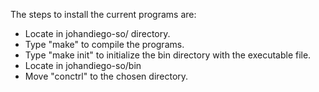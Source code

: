 The steps to install the current programs are:

* Locate in johandiego-so/ directory.
* Type "make" to compile the programs.
* Type "make init" to initialize the bin directory with the executable file.
* Locate in johandiego-so/bin
* Move "conctrl" to the chosen directory.